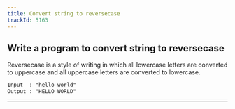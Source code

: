```yaml
---
title: Convert string to reversecase
trackId: 5163
---
```


## Write a program to convert string to reversecase

Reversecase is a style of writing in which all lowercase letters are converted to uppercase and all uppercase letters are converted to lowercase.

```txt
Input  : "hello world"
Output : "HELLO WORLD"
```

---
